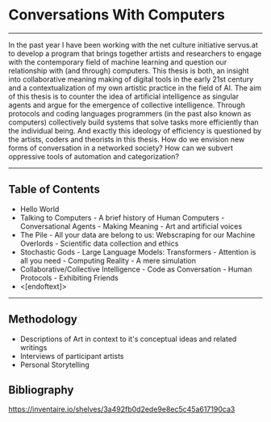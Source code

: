# Conversations With Computers
---

In the past year I have been working with the net culture initiative servus.at to develop a program that brings together artists and researchers to engage with the contemporary field of machine learning and question our relationship with (and through) computers.
This thesis is both, an insight into collaborative meaning making of digital tools in the early 21st century and a contextualization of my own artistic practice in the field of AI.
The aim of this thesis is to counter the idea of artificial intelligence as singular agents and argue for the emergence of collective intelligence. Through protocols and coding languages programmers (in the past also known as computers) collectively build systems that solve tasks more efficiently than the individual being. And exactly this ideology of efficiency is questioned by the artists, coders and theorists in this thesis.
How do we envision new forms of conversation in a networked society? How can we subvert oppressive tools of automation and categorization?  

---

## Table of Contents
- Hello World
- Talking to Computers
		- A brief history of Human Computers
		- Conversational Agents
		- Making Meaning - Art and artificial voices
- The Pile
		- All your data are belong to us: Webscraping for our Machine Overlords
		- Scientific data collection and ethics
- Stochastic Gods
		- Large Language Models: Transformers
		- Attention is all you need
		- Computing Reality - A mere simulation
- Collaborative/Collective Intelligence
		- Code as Conversation
		- Human Protocols
		- Exhibiting Friends
- <[endoftext]>


--- 

## Methodology
- Descriptions of Art in context to it's conceptual ideas and related writings
- Interviews of participant artists
- Personal Storytelling



## Bibliography

https://inventaire.io/shelves/3a492fb0d2ede9e8ec5c45a617190ca3